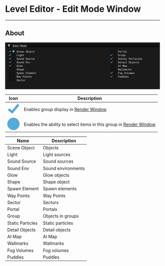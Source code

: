 # Level Editor - Edit Mode Window

___

## About

![alt text](../images/edit-mode.png)

| Icon | Description |
|:---:|---|
| ![checkmark](../icons/checkmark.svg) | Enables group display in [Render Window](render.md) |
| ![circle](../icons/circle.svg) | Enables the ability to select items in this group in [Render Window](render.md) |

| Name | Description |
|---|---|
| Scene Object | Objects |
| Light | Light sources |
| Sound Source | Sound sources |
| Sound Env | Sound environments |
| Glow | Glow objects |
| Shape | Shape object |
| Spawn Element | Spawn elements |
| Way Points | Way Points |
| Sector | Sectors |
| Portal | Portals |
| Group | Objects in groups |
| Static Particles | Static particles |
| Detail Objects | Detail objects |
| AI Map | AI Map |
| Wallmarks | Wallmarks |
| Fog Volumes | Fog volumes |
| Puddles | Puddles |
